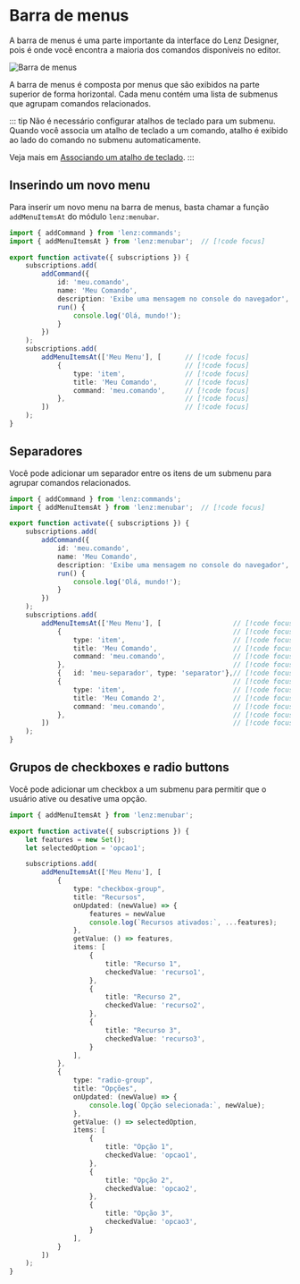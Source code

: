 # Barra de menus

A barra de menus é uma parte importante da interface do Lenz Designer, pois é onde você encontra a maioria dos comandos disponíveis no editor.

![Barra de menus](/menubar.png)

A barra de menus é composta por menus que são exibidos na parte superior de forma horizontal. Cada menu contém uma lista de submenus que agrupam comandos relacionados.

::: tip
Não é necessário configurar atalhos de teclado para um submenu.
Quando você associa um atalho de teclado a um comando, atalho é exibido ao lado do comando no submenu automaticamente.

Veja mais em [Associando um atalho de teclado](/docs/commands.html#associando-um-atalho-de-teclado).
:::

## Inserindo um novo menu

Para inserir um novo menu na barra de menus, basta chamar a função `addMenuItemsAt` do módulo `lenz:menubar`.

```ts
import { addCommand } from 'lenz:commands';
import { addMenuItemsAt } from 'lenz:menubar';  // [!code focus]

export function activate({ subscriptions }) {
    subscriptions.add(
        addCommand({
            id: 'meu.comando',
            name: 'Meu Comando',
            description: 'Exibe uma mensagem no console do navegador',
            run() {
                console.log('Olá, mundo!');
            }
        })
    );  
    subscriptions.add(
        addMenuItemsAt(['Meu Menu'], [      // [!code focus]
            {                               // [!code focus]
                type: 'item',               // [!code focus]
                title: 'Meu Comando',       // [!code focus]
                command: 'meu.comando',     // [!code focus]
            },                              // [!code focus]
        ])                                  // [!code focus]
    );
}
```

## Separadores

Você pode adicionar um separador entre os itens de um submenu para agrupar comandos relacionados.

```ts
import { addCommand } from 'lenz:commands';
import { addMenuItemsAt } from 'lenz:menubar';  // [!code focus]

export function activate({ subscriptions }) {
    subscriptions.add(
        addCommand({
            id: 'meu.comando',
            name: 'Meu Comando',
            description: 'Exibe uma mensagem no console do navegador',
            run() {
                console.log('Olá, mundo!');
            }
        })
    );  
    subscriptions.add(
        addMenuItemsAt(['Meu Menu'], [                  // [!code focus]
            {                                           // [!code focus]
                type: 'item',                           // [!code focus]
                title: 'Meu Comando',                   // [!code focus]
                command: 'meu.comando',                 // [!code focus]
            },                                          // [!code focus]
            {   id: 'meu-separador', type: 'separator'},// [!code focus]
            {                                           // [!code focus]
                type: 'item',                           // [!code focus]
                title: 'Meu Comando 2',                 // [!code focus]
                command: 'meu.comando',                 // [!code focus]
            },                                          // [!code focus]
        ])                                              // [!code focus]
    );
}
```

## Grupos de checkboxes e radio buttons

Você pode adicionar um checkbox a um submenu para permitir que o usuário ative ou desative uma opção.

```ts
import { addMenuItemsAt } from 'lenz:menubar';

export function activate({ subscriptions }) {
    let features = new Set();
    let selectedOption = 'opcao1';

    subscriptions.add(
        addMenuItemsAt(['Meu Menu'], [
            {
                type: "checkbox-group",
                title: "Recursos",
                onUpdated: (newValue) => {
                    features = newValue
                    console.log(`Recursos ativados:`, ...features);
                },
                getValue: () => features,
                items: [
                    {
                        title: "Recurso 1",
                        checkedValue: 'recurso1',
                    },
                    {
                        title: "Recurso 2",
                        checkedValue: 'recurso2',
                    },
                    {
                        title: "Recurso 3",
                        checkedValue: 'recurso3',
                    }
                ],
            },
            {
                type: "radio-group",
                title: "Opções",
                onUpdated: (newValue) => {
                    console.log(`Opção selecionada:`, newValue);
                },
                getValue: () => selectedOption,
                items: [
                    {
                        title: "Opção 1",
                        checkedValue: 'opcao1',
                    },
                    {
                        title: "Opção 2",
                        checkedValue: 'opcao2',
                    },
                    {
                        title: "Opção 3",
                        checkedValue: 'opcao3',
                    }
                ],
            }
        ])
    );
}
```